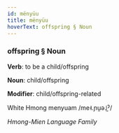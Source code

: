 ```yaml
---
id: mënyüu
title: mënyüu
hoverText: offspring § Noun
---
```


### offspring § Noun

**Verb**: to be a child/offspring

**Noun**: child/offspring

**Modifier**: child/offspring-related

White Hmong menyuam /me˧.ɲu̯ə˩̰ˀ/

*Hmong-Mien Language Family*